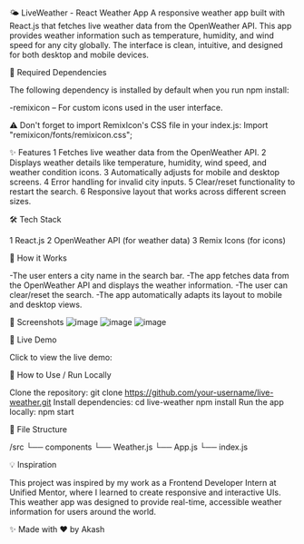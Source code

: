 🌤️ LiveWeather - React Weather App
A responsive weather app built with React.js that fetches live weather data from the OpenWeather API. This app provides weather information such as temperature, humidity, and wind speed for any city globally. The interface is clean, intuitive, and designed for both desktop and mobile devices.

🧾 Required Dependencies

The following dependency is installed by default when you run npm install:

-remixicon – For custom icons used in the user interface.

⚠ Don't forget to import RemixIcon's CSS file in your index.js:
Import "remixicon/fonts/remixicon.css";

✨ Features
1 Fetches live weather data from the OpenWeather API.
2 Displays weather details like temperature, humidity, wind speed, and weather condition icons.
3 Automatically adjusts for mobile and desktop screens.
4 Error handling for invalid city inputs.
5 Clear/reset functionality to restart the search.
6 Responsive layout that works across different screen sizes.

🛠️ Tech Stack

1 React.js
2 OpenWeather API (for weather data)
3 Remix Icons (for icons)

📱 How it Works

-The user enters a city name in the search bar.
-The app fetches data from the OpenWeather API and displays the weather information.
-The user can clear/reset the search.
-The app automatically adapts its layout to mobile and desktop views.

📸 Screenshots
![image](https://github.com/user-attachments/assets/98c18ebb-b454-4e05-8be1-fa0f7d4ffefd)
![image](https://github.com/user-attachments/assets/8049c0de-ae48-4563-9468-1511f66268de)
![image](https://github.com/user-attachments/assets/659e14b2-0821-4304-a1c5-98ee5589ca74)




🚀 Live Demo

Click to view the live demo: 

🔧 How to Use / Run Locally

Clone the repository:
git clone https://github.com/your-username/live-weather.git
Install dependencies:
cd live-weather
npm install
Run the app locally:
npm start

📂 File Structure

/src
  └── components
      └── Weather.js
  └── App.js
  └── index.js
  
💡 Inspiration

This project was inspired by my work as a Frontend Developer Intern at Unified Mentor, where I learned to create responsive and interactive UIs. This weather app was designed to provide real-time, accessible weather information for users around the world.

✨ Made with ❤️ by Akash

